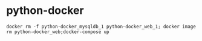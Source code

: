 # python-docker
```docker rm -f python-docker_mysqldb_1 python-docker_web_1; docker image rm python-docker_web;docker-compose up```
